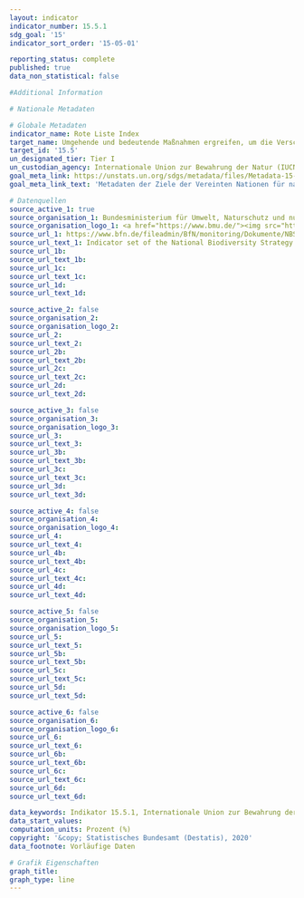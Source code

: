 ```yaml
---
layout: indicator
indicator_number: 15.5.1
sdg_goal: '15'
indicator_sort_order: '15-05-01'

reporting_status: complete
published: true
data_non_statistical: false

#Additional Information

# Nationale Metadaten

# Globale Metadaten
indicator_name: Rote Liste Index
target_name: Umgehende und bedeutende Maßnahmen ergreifen, um die Verschlechterung der natürlichen Lebensräume zu verringern, dem Verlust der biologischen Vielfalt ein Ende zu setzen und bis 2020 die bedrohten Arten zu schützen und ihr Aussterben zu verhindern
target_id: '15.5'
un_designated_tier: Tier I
un_custodian_agency: Internationale Union zur Bewahrung der Natur (IUCN)/BirdLife International (BLI)
goal_meta_link: https://unstats.un.org/sdgs/metadata/files/Metadata-15-05-01.pdf
goal_meta_link_text: 'Metadaten der Ziele der Vereinten Nationen für nachhaltige Entwicklung'

# Datenquellen
source_active_1: true
source_organisation_1: Bundesministerium für Umwelt, Naturschutz und nukleare Sicherheit (BMU)
source_organisation_logo_1: <a href="https://www.bmu.de/"><img src="https://g205sdgs.github.io/sdg-indicators/public/logos/bmu.png" alt="Logo bmu" /></a>
source_url_1: https://www.bfn.de/fileadmin/BfN/monitoring/Dokumente/NBS_Indikatorenbericht_2014_Internet_barrierefrei.pdf
source_url_text_1: Indicator set of the National Biodiversity Strategy
source_url_1b: 
source_url_text_1b: 
source_url_1c: 
source_url_text_1c: 
source_url_1d: 
source_url_text_1d: 

source_active_2: false
source_organisation_2: 
source_organisation_logo_2: 
source_url_2: 
source_url_text_2: 
source_url_2b: 
source_url_text_2b: 
source_url_2c: 
source_url_text_2c: 
source_url_2d: 
source_url_text_2d: 

source_active_3: false
source_organisation_3: 
source_organisation_logo_3: 
source_url_3: 
source_url_text_3: 
source_url_3b: 
source_url_text_3b: 
source_url_3c: 
source_url_text_3c: 
source_url_3d: 
source_url_text_3d: 

source_active_4: false
source_organisation_4: 
source_organisation_logo_4: 
source_url_4: 
source_url_text_4: 
source_url_4b: 
source_url_text_4b: 
source_url_4c: 
source_url_text_4c: 
source_url_4d: 
source_url_text_4d: 

source_active_5: false
source_organisation_5: 
source_organisation_logo_5: 
source_url_5: 
source_url_text_5: 
source_url_5b: 
source_url_text_5b: 
source_url_5c: 
source_url_text_5c: 
source_url_5d: 
source_url_text_5d: 

source_active_6: false
source_organisation_6: 
source_organisation_logo_6: 
source_url_6: 
source_url_text_6: 
source_url_6b: 
source_url_text_6b: 
source_url_6c: 
source_url_text_6c: 
source_url_6d: 
source_url_text_6d: 

data_keywords: Indikator 15.5.1, Internationale Union zur Bewahrung der Natur (IUCN), BirdLife International (BLI)
data_start_values: 
computation_units: Prozent (%)
copyright: '&copy; Statistisches Bundesamt (Destatis), 2020'
data_footnote: Vorläufige Daten

# Grafik Eigenschaften
graph_title: 
graph_type: line
---
```


